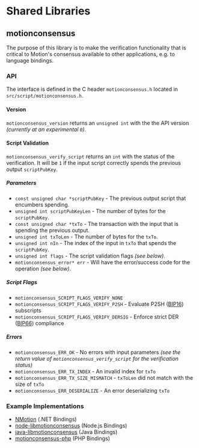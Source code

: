 Shared Libraries
================

## motionconsensus

The purpose of this library is to make the verification functionality that is critical to Motion's consensus available to other applications, e.g. to language bindings.

### API

The interface is defined in the C header `motionconsensus.h` located in  `src/script/motionconsensus.h`.

#### Version

`motionconsensus_version` returns an `unsigned int` with the the API version *(currently at an experimental `0`)*.

#### Script Validation

`motionconsensus_verify_script` returns an `int` with the status of the verification. It will be `1` if the input script correctly spends the previous output `scriptPubKey`.

##### Parameters
- `const unsigned char *scriptPubKey` - The previous output script that encumbers spending.
- `unsigned int scriptPubKeyLen` - The number of bytes for the `scriptPubKey`.
- `const unsigned char *txTo` - The transaction with the input that is spending the previous output.
- `unsigned int txToLen` - The number of bytes for the `txTo`.
- `unsigned int nIn` - The index of the input in `txTo` that spends the `scriptPubKey`.
- `unsigned int flags` - The script validation flags *(see below)*.
- `motionconsensus_error* err` - Will have the error/success code for the operation *(see below)*.

##### Script Flags
- `motionconsensus_SCRIPT_FLAGS_VERIFY_NONE`
- `motionconsensus_SCRIPT_FLAGS_VERIFY_P2SH` - Evaluate P2SH ([BIP16](https://github.com/motion/bips/blob/master/bip-0016.mediawiki)) subscripts
- `motionconsensus_SCRIPT_FLAGS_VERIFY_DERSIG` - Enforce strict DER ([BIP66](https://github.com/motion/bips/blob/master/bip-0066.mediawiki)) compliance

##### Errors
- `motionconsensus_ERR_OK` - No errors with input parameters *(see the return value of `motionconsensus_verify_script` for the verification status)*
- `motionconsensus_ERR_TX_INDEX` - An invalid index for `txTo`
- `motionconsensus_ERR_TX_SIZE_MISMATCH` - `txToLen` did not match with the size of `txTo`
- `motionconsensus_ERR_DESERIALIZE` - An error deserializing `txTo`

### Example Implementations
- [NMotion](https://github.com/NicolasDorier/NMotion/blob/master/NMotion/Script.cs#L814) (.NET Bindings)
- [node-libmotionconsensus](https://github.com/bitpay/node-libmotionconsensus) (Node.js Bindings)
- [java-libmotionconsensus](https://github.com/dexX7/java-libmotionconsensus) (Java Bindings)
- [motionconsensus-php](https://github.com/Bit-Wasp/motionconsensus-php) (PHP Bindings)
